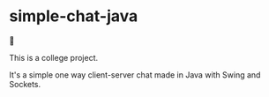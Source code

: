 # simple-chat-java

:seedling:

This is a college project. 

It's a simple one way client-server chat made in Java with Swing and Sockets. 

